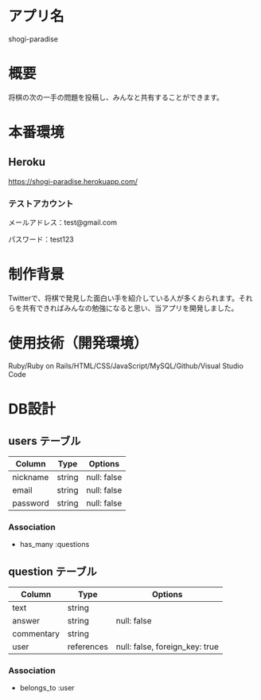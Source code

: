 # アプリ名
shogi-paradise

# 概要
<p>将棋の次の一手の問題を投稿し、みんなと共有することができます。</p>

# 本番環境
## Heroku
https://shogi-paradise.herokuapp.com/

### テストアカウント
<p>メールアドレス：test@gmail.com</p>
<p>パスワード：test123</p>

# 制作背景
<p>Twitterで、将棋で発見した面白い手を紹介している人が多くおられます。それらを共有できればみんなの勉強になると思い、当アプリを開発しました。</p>

# 使用技術（開発環境）
Ruby/Ruby on Rails/HTML/CSS/JavaScript/MySQL/Github/Visual Studio Code

# DB設計

## users テーブル

| Column           | Type       | Options     |
| ---------------- | ---------- | ----------- |
| nickname         | string     | null: false |
| email            | string     | null: false |
| password         | string     | null: false |

### Association

- has_many :questions


## question テーブル

| Column     | Type       | Options                        |
| ---------- | ---------- | ------------------------------ |
| text       | string     |                                |
| answer     | string     | null: false                    |
| commentary | string     |                                |
| user       | references | null: false, foreign_key: true |

### Association

- belongs_to :user